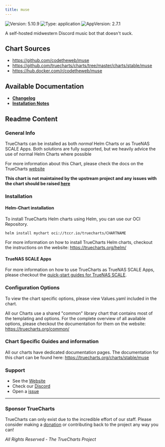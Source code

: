 ```yaml
---
title: muse
---
```


![Version: 5.10.9](https://img.shields.io/badge/Version-5.10.9-informational?style=flat-square) ![Type: application](https://img.shields.io/badge/Type-application-informational?style=flat-square) ![AppVersion: 2.7.1](https://img.shields.io/badge/AppVersion-2.7.1-informational?style=flat-square)

A self-hosted midwestern Discord music bot that doesn't suck.

## Chart Sources

- https://github.com/codetheweb/muse
- https://github.com/truecharts/charts/tree/master/charts/stable/muse
- https://hub.docker.com/r/codetheweb/muse

## Available Documentation

- [**Changelog**](./md)
- [**Installation Notes**](./md)

## Readme Content


### General Info

TrueCharts can be installed as both _normal_ Helm Charts or as TrueNAS SCALE Apps.
Both solutions are fully supported, but we heavily advice the use of normal Helm Charts where possible

For more information about this Chart, please check the docs on the TrueCharts [website](https://truecharts.org/charts/stable/muse)

**This chart is not maintained by the upstream project and any issues with the chart should be raised [here](https://github.com/truecharts/charts/issues/new/choose)**

### Installation

#### Helm-Chart installation

To install TrueCharts Helm charts using Helm, you can use our OCI Repository.

`helm install mychart oci://tccr.io/truecharts/CHARTNAME`

For more information on how to install TrueCharts Helm charts, checkout the instructions on the website: https://truecharts.org/helm/


#### TrueNAS SCALE Apps

For more information on how to use TrueCharts as TrueNAS SCALE Apps, please checkout the [quick-start guides for TrueNAS SCALE](https://truecharts.org/scale/guides/scale-intro).

### Configuration Options

To view the chart specific options, please view Values.yaml included in the chart.

All our Charts use a shared "common" library chart that contains most of the templating and options.
For the complete overview of all available options, please checkout the documentation for them on the website: https://truecharts.org/common/

### Chart Specific Guides and information

All our charts have dedicated documentation pages.
The documentation for this chart can be found here:
https://truecharts.org/charts/stable/muse

### Support


- See the [Website](https://truecharts.org)
- Check our [Discord](https://discord.gg/tVsPTHWTtr)
- Open a [issue](https://github.com/truecharts/charts/issues/new/choose)

---

### Sponsor TrueCharts

TrueCharts can only exist due to the incredible effort of our staff.
Please consider making a [donation](https://truecharts.org/general/sponsor) or contributing back to the project any way you can!

_All Rights Reserved - The TrueCharts Project_
